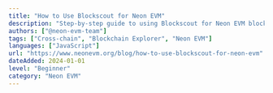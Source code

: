 ```yaml
---
title: "How to Use Blockscout for Neon EVM"
description: "Step-by-step guide to using Blockscout for Neon EVM blockchain exploration"
authors: ["@neon-evm-team"]
tags: ["Cross-chain", "Blockchain Explorer", "Neon EVM"]
languages: ["JavaScript"]
url: "https://www.neonevm.org/blog/how-to-use-blockscout-for-neon-evm"
dateAdded: 2024-01-01
level: "Beginner"
category: "Neon EVM"
---
```

